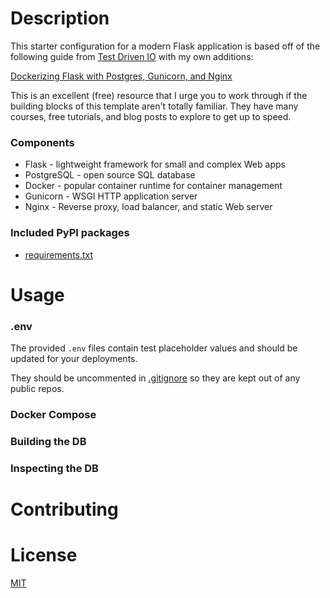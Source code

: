 # Description

This starter configuration for a modern Flask application is based off of the following guide from [Test Driven IO](https://testdriven.io) with my own additions:

[Dockerizing Flask with Postgres, Gunicorn, and Nginx](https://testdriven.io/blog/dockerizing-flask-with-postgres-gunicorn-and-nginx/)

This is an excellent (free) resource that I urge you to work through if the building blocks of this template aren't totally familiar. They have many courses, free tutorials, and blog posts to explore to get up to speed.

### Components

 - Flask - lightweight framework for small and complex Web apps
 - PostgreSQL - open source SQL database
 - Docker - popular container runtime for container management
 - Gunicorn - WSGI HTTP application server
 - Nginx - Reverse proxy, load balancer, and static Web server

### Included PyPI packages

 - [requirements.txt](https://github.com/sedexdev/flask-stack-template/blob/main/services/web/requirements.txt)

# Usage

### .env

The provided <code>.env</code> files contain test placeholder values and should be updated for your deployments.

They should be uncommented in [.gitignore](https://github.com/sedexdev/flask-stack-template/blob/main/.gitignore) so they are kept out of any public repos.

### Docker Compose

### Building the DB

### Inspecting the DB

# Contributing

# License

[MIT](https://github.com/sedexdev/flask-stack-template/blob/main/LICENSE)
